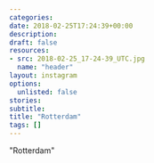 ```yaml
---
categories:
date: 2018-02-25T17:24:39+00:00
description:
draft: false
resources:
- src: 2018-02-25_17-24-39_UTC.jpg
  name: "header"
layout: instagram
options:
  unlisted: false
stories:
subtitle:
title: "Rotterdam"
tags: []
---
```


"Rotterdam"
